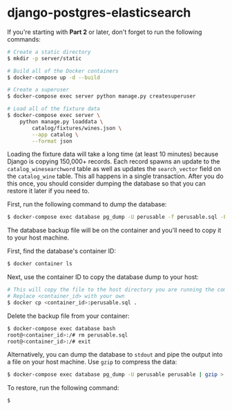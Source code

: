 # django-postgres-elasticsearch

If you're starting with **Part 2** or later, don't forget to run the following commands:

```bash
# Create a static directory
$ mkdir -p server/static
```

```bash
# Build all of the Docker containers
$ docker-compose up -d --build
```

```bash
# Create a superuser
$ docker-compose exec server python manage.py createsuperuser
```

```bash
# Load all of the fixture data
$ docker-compose exec server \
    python manage.py loaddata \
        catalog/fixtures/wines.json \
        --app catalog \
        --format json
```

Loading the fixture data will take a long time (at least 10 minutes) because Django is copying 150,000+ records. Each record spawns an update to the `catalog_winesearchword` table as well as updates the `search_vector` field on the `catalog_wine` table. This all happens in a single transaction. After you do this once, you should consider dumping the database so that you can restore it later if you need to.

First, run the following command to dump the database:

```sh
$ docker-compose exec database pg_dump -U perusable -f perusable.sql -F plain perusable
```

The database backup file will be on the container and you'll need to copy it to your host machine.

First, find the database's container ID:

```sh
$ docker container ls
```

Next, use the container ID to copy the database dump to your host:

```sh
# This will copy the file to the host directory you are running the command from
# Replace <container_id> with your own
$ docker cp <container_id>:perusable.sql .
```

Delete the backup file from your container:

```sh
$ docker-compose exec database bash
root@<container_id>:/# rm perusable.sql
root@<container_id>:/# exit
```

Alternatively, you can dump the database to `stdout` and pipe the output into a file on your host machine. Use `gzip` to compress the data:

```sh
$ docker-compose exec database pg_dump -U perusable perusable | gzip > perusable.gz
```

To restore, run the following command:

```sh
$ 
```